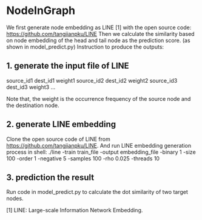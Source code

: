 # NodeInGraph

We first generate node embedding as LINE [1] with the open source code: https://github.com/tangjianpku/LINE
Then we calculate the similarity based on node embedding of the head and tail node as the prediction score. (as shown in model_predict.py)
Instruction to produce the outputs:
## 1. generate the input file of LINE
source_id1 dest_id1 weight1
source_id2 dest_id2 weight2
source_id3 dest_id3 weight3
...

Note that, the weight is the occurrence frequency of the source node and the destination node.

## 2. generate LINE embedding 
Clone the open source code of LINE from https://github.com/tangjianpku/LINE.
And run LINE embedding generation process in shell:
./line -train train_file -output embedding_file -binary 1 -size 100 -order 1 -negative 5 -samples 100 -rho 0.025 -threads 10

## 3. prediction the result
Run code in model_predict.py to calculate the dot similarity of two target nodes.

[1] LINE: Large-scale Information Network Embedding.
